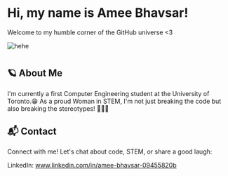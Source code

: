 # Hi, my name is Amee Bhavsar! 
Welcome to my humble corner of the GitHub universe <3

![hehe](https://github.com/ameebhavsar/LED-Glove-and-Corset/assets/139820021/0fdec871-1aff-4976-8863-9c97fc3065fe)

# 

## 🪐 About Me
I'm currently a first Computer Engineering student at the University of Toronto.😁 As a proud Woman in STEM, I'm not just breaking the code but also breaking the stereotypes! 💪👩‍🔬

## 📬 Contact
Connect with me! Let's chat about code, STEM, or share a good laugh:

LinkedIn: www.linkedin.com/in/amee-bhavsar-09455820b



